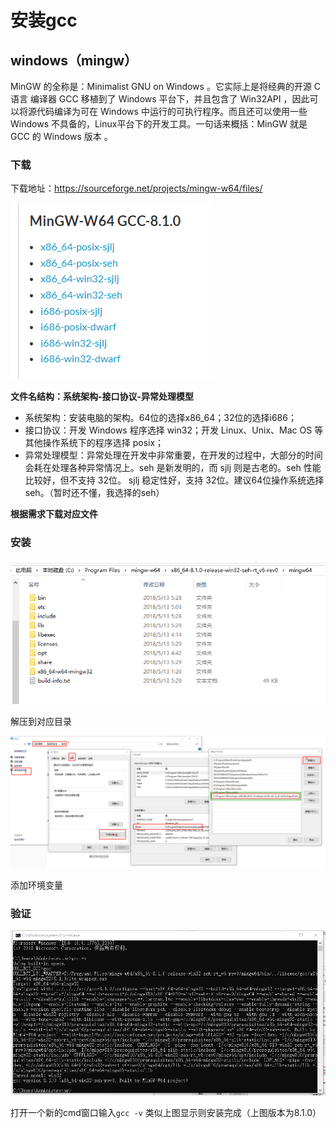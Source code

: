 # 安装gcc

## windows（mingw）

MinGW 的全称是：Minimalist GNU on Windows 。它实际上是将经典的开源 C语言 编译器 GCC 移植到了 Windows 平台下，并且包含了 Win32API ，因此可以将源代码编译为可在 Windows 中运行的可执行程序。而且还可以使用一些 Windows 不具备的，Linux平台下的开发工具。一句话来概括：MinGW 就是 GCC 的 Windows 版本 。

### 下载

下载地址：https://sourceforge.net/projects/mingw-w64/files/

![](./images/file.png)

**文件名结构：系统架构-接口协议-异常处理模型**

- 系统架构：安装电脑的架构。64位的选择x86_64；32位的选择i686；
- 接口协议：开发 Windows 程序选择 win32；开发 Linux、Unix、Mac OS 等其他操作系统下的程序选择 posix；
- 异常处理模型：异常处理在开发中非常重要，在开发的过程中，大部分的时间会耗在处理各种异常情况上。seh 是新发明的，而 sjlj 则是古老的。seh 性能比较好，但不支持 32位。 sjlj 稳定性好，支持 32位。建议64位操作系统选择seh。（暂时还不懂，我选择的seh）

**根据需求下载对应文件**

### 安装

![image-20211202161808648](./images/unzip.png)

解压到对应目录

![image-20211202162103589](./images/path.png)

添加环境变量

### 验证

![image-20211202162726157](./images/cmd.png)

打开一个新的cmd窗口输入`gcc -v` 类似上图显示则安装完成（上图版本为8.1.0）